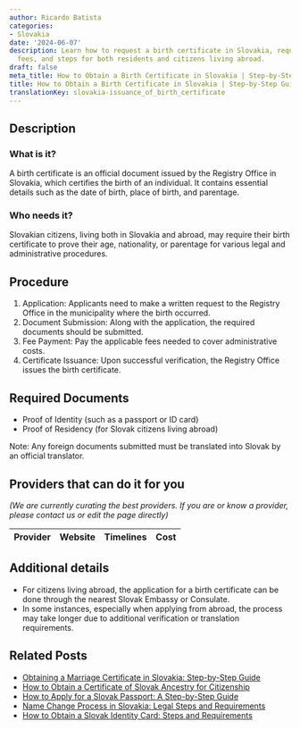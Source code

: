 ```yaml
---
author: Ricardo Batista
categories:
- Slovakia
date: '2024-06-07'
description: Learn how to request a birth certificate in Slovakia, required documents,
  fees, and steps for both residents and citizens living abroad.
draft: false
meta_title: How to Obtain a Birth Certificate in Slovakia | Step-by-Step Guide
title: How to Obtain a Birth Certificate in Slovakia | Step-by-Step Guide
translationKey: slovakia-issuance_of_birth_certificate
---
```


## Description
### What is it?
A birth certificate is an official document issued by the Registry Office in Slovakia, which certifies the birth of an individual. It contains essential details such as the date of birth, place of birth, and parentage.

### Who needs it?
Slovakian citizens, living both in Slovakia and abroad, may require their birth certificate to prove their age, nationality, or parentage for various legal and administrative procedures.

## Procedure

1. Application: Applicants need to make a written request to the Registry Office in the municipality where the birth occurred.
2. Document Submission: Along with the application, the required documents should be submitted.
3. Fee Payment: Pay the applicable fees needed to cover administrative costs.
4. Certificate Issuance: Upon successful verification, the Registry Office issues the birth certificate.

## Required Documents

- Proof of Identity (such as a passport or ID card)
- Proof of Residency (for Slovak citizens living abroad)

Note: Any foreign documents submitted must be translated into Slovak by an official translator.

## Providers that can do it for you

_(We are currently curating the best providers. If you are or know a provider, please contact us or edit the page directly)_

| Provider        |     Website     |     Timelines    |       Cost      |
| :-------------: | :-------------: |  :-------------: | :-------------: |

## Additional details

- For citizens living abroad, the application for a birth certificate can be done through the nearest Slovak Embassy or Consulate.
- In some instances, especially when applying from abroad, the process may take longer due to additional verification or translation requirements.
## Related Posts

- [Obtaining a Marriage Certificate in Slovakia: Step-by-Step Guide](https://tramitit.com/guides/slovakia/issuance_of_marriage_certificate/)
- [How to Obtain a Certificate of Slovak Ancestry for Citizenship](https://tramitit.com/guides/slovakia/certificate_of_slovak_ancestry/)
- [How to Apply for a Slovak Passport: A Step-by-Step Guide](https://tramitit.com/guides/slovakia/issuance_of_passport/)
- [Name Change Process in Slovakia: Legal Steps and Requirements](https://tramitit.com/guides/slovakia/change_of_name/)
- [How to Obtain a Slovak Identity Card: Steps and Requirements](https://tramitit.com/guides/slovakia/issuance_of_identity_card/)